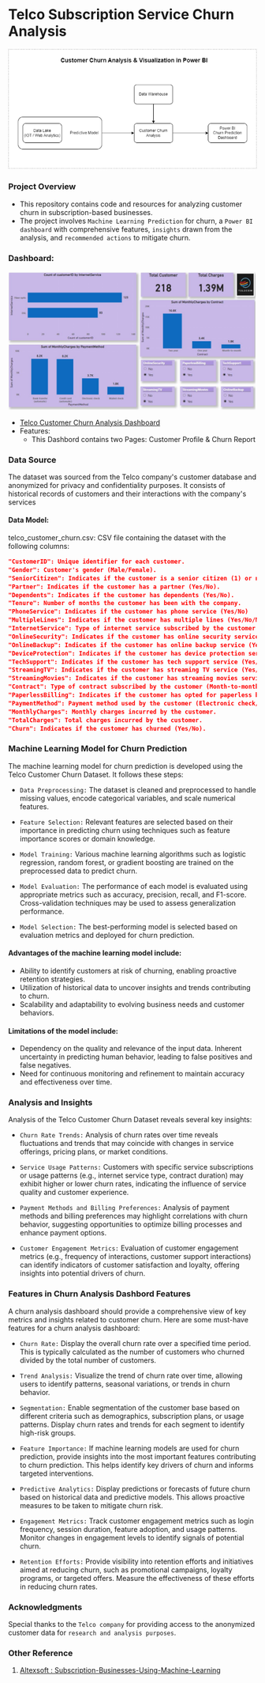 # Telco Subscription Service Churn Analysis

<p align = "center">
<img src = ".\Images\Subscription Service Churn.png"> </img> </p>

### Project Overview

- This repository contains code and resources for analyzing customer churn in subscription-based businesses. 
- The project involves `Machine Learning Prediction` for churn, a `Power BI dashboard` with comprehensive features, `insights` drawn from the analysis, and `recommended actions` to mitigate churn.

### Dashboard:
   <p align = "center"> <img src = ".\Images\Dashboard First Page.JPG"> </img> </p>

- [Telco Customer Churn Analysis Dashboard](https://app.powerbi.com/view?r=eyJrIjoiMWRhNmJiOWYtZWY1MC00OTEwLTg5NGEtZWYyODNmMDdjMzVkIiwidCI6Ijk3ZTRiZDI4LTExNzMtNGIwYy04Yjg4LWE2NTE4ZmJiMWRkOCJ9)
- Features:
   - This Dashbord contains two Pages: Customer Profile & Churn Report

  
### Data Source
The dataset was sourced from the Telco company's customer database and anonymized for privacy and confidentiality purposes. It consists of historical records of customers and their interactions with the company's services



#### Data Model:
telco_customer_churn.csv: CSV file containing the dataset with the following columns:

``` json
"CustomerID": Unique identifier for each customer.
"Gender": Customer's gender (Male/Female).
"SeniorCitizen": Indicates if the customer is a senior citizen (1) or not (0).
"Partner": Indicates if the customer has a partner (Yes/No).
"Dependents": Indicates if the customer has dependents (Yes/No).
"Tenure": Number of months the customer has been with the company.
"PhoneService": Indicates if the customer has phone service (Yes/No)
"MultipleLines": Indicates if the customer has multiple lines (Yes/No/No phone service).
"InternetService": Type of internet service subscribed by the customer (DSL/Fiber optic/No).
"OnlineSecurity": Indicates if the customer has online security service (Yes/No/No internet service).
"OnlineBackup": Indicates if the customer has online backup service (Yes/No/No internet service).
"DeviceProtection": Indicates if the customer has device protection service (Yes/No/No internet service).
"TechSupport": Indicates if the customer has tech support service (Yes/No/No internet service).
"StreamingTV": Indicates if the customer has streaming TV service (Yes/No/No internet service).
"StreamingMovies": Indicates if the customer has streaming movies service (Yes/No/No internet service).
"Contract": Type of contract subscribed by the customer (Month-to-month/One year/Two year).
"PaperlessBilling": Indicates if the customer has opted for paperless billing (Yes/No).
"PaymentMethod": Payment method used by the customer (Electronic check/Mailed check/Bank transfer (automatic)/Credit card (automatic)).
"MonthlyCharges": Monthly charges incurred by the customer.
"TotalCharges": Total charges incurred by the customer.
"Churn": Indicates if the customer has churned (Yes/No).

```
### Machine Learning Model for Churn Prediction
The machine learning model for churn prediction is developed using the Telco Customer Churn Dataset. It follows these steps:

- `Data Preprocessing:` The dataset is cleaned and preprocessed to handle missing values, encode categorical variables, and scale numerical features.

- `Feature Selection:` Relevant features are selected based on their importance in predicting churn using techniques such as feature importance scores or domain knowledge.

- `Model Training:` Various machine learning algorithms such as logistic regression, random forest, or gradient boosting are trained on the preprocessed data to predict churn.

- `Model Evaluation:` The performance of each model is evaluated using appropriate metrics such as accuracy, precision, recall, and F1-score. Cross-validation techniques may be used to assess generalization performance.

- `Model Selection:` The best-performing model is selected based on evaluation metrics and deployed for churn prediction.

#### Advantages of the machine learning model include:

- Ability to identify customers at risk of churning, enabling proactive retention strategies.
- Utilization of historical data to uncover insights and trends contributing to churn.
- Scalability and adaptability to evolving business needs and customer behaviors.

#### Limitations of the model include:

- Dependency on the quality and relevance of the input data.
Inherent uncertainty in predicting human behavior, leading to false positives and false negatives.
- Need for continuous monitoring and refinement to maintain accuracy and effectiveness over time.

### Analysis and Insights
Analysis of the Telco Customer Churn Dataset reveals several key insights:

- `Churn Rate Trends:` Analysis of churn rates over time reveals fluctuations and trends that may coincide with changes in service offerings, pricing plans, or market conditions.

- `Service Usage Patterns:` Customers with specific service subscriptions or usage patterns (e.g., internet service type, contract duration) may exhibit higher or lower churn rates, indicating the influence of service quality and customer experience.

- `Payment Methods and Billing Preferences:` Analysis of payment methods and billing preferences may highlight correlations with churn behavior, suggesting opportunities to optimize billing processes and enhance payment options.

- `Customer Engagement Metrics:` Evaluation of customer engagement metrics (e.g., frequency of interactions, customer support interactions) can identify indicators of customer satisfaction and loyalty, offering insights into potential drivers of churn.


### Features in Churn Analysis Dashbord Features

A churn analysis dashboard should provide a comprehensive view of key metrics and insights related to customer churn. Here are some must-have features for a churn analysis dashboard:

- `Churn Rate:` Display the overall churn rate over a specified time period. This is typically calculated as the number of customers who churned divided by the total number of customers.

- `Trend Analysis:` Visualize the trend of churn rate over time, allowing users to identify patterns, seasonal variations, or trends in churn behavior.

- `Segmentation:` Enable segmentation of the customer base based on different criteria such as demographics, subscription plans, or usage patterns. Display churn rates and trends for each segment to identify high-risk groups.

- `Feature Importance:` If machine learning models are used for churn prediction, provide insights into the most important features contributing to churn prediction. This helps identify key drivers of churn and informs targeted interventions.

- `Predictive Analytics:` Display predictions or forecasts of future churn based on historical data and predictive models. This allows proactive measures to be taken to mitigate churn risk.

- `Engagement Metrics:` Track customer engagement metrics such as login frequency, session duration, feature adoption, and usage patterns. Monitor changes in engagement levels to identify signals of potential churn.

- `Retention Efforts:` Provide visibility into retention efforts and initiatives aimed at reducing churn, such as promotional campaigns, loyalty programs, or targeted offers. Measure the effectiveness of these efforts in reducing churn rates.



### Acknowledgments
Special thanks to the `Telco company` for providing access to the anonymized customer data for `research and analysis purposes`.

### Other Reference

   1. [Altexsoft : Subscription-Businesses-Using-Machine-Learning](https://www.altexsoft.com/blog/customer-churn-prediction-for-subscription-businesses-using-machine-learning-main-approaches-and-models/)

